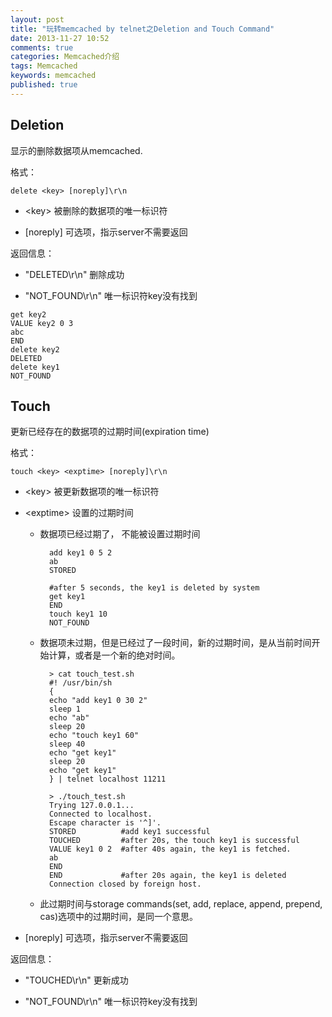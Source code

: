 ```yaml
---
layout: post
title: "玩转memcached by telnet之Deletion and Touch Command"
date: 2013-11-27 10:52
comments: true
categories: Memcached介绍
tags: Memcached
keywords: memcached
published: true
---
```


## Deletion

显示的删除数据项从memcached.

格式：

    delete <key> [noreply]\r\n

- <key\> 被删除的数据项的唯一标识符

- [noreply\] 可选项，指示server不需要返回

返回信息：

- "DELETED\r\n" 删除成功

- "NOT_FOUND\r\n" 唯一标识符key没有找到

<!-- more -->

    get key2
    VALUE key2 0 3
    abc
    END
    delete key2
    DELETED
    delete key1
    NOT_FOUND

## Touch

更新已经存在的数据项的过期时间\(expiration time\)

格式：

    touch <key> <exptime> [noreply]\r\n

- <key\> 被更新数据项的唯一标识符

- <exptime\> 设置的过期时间
    
    + 数据项已经过期了， 不能被设置过期时间
        
            add key1 0 5 2
            ab
            STORED
            
            #after 5 seconds, the key1 is deleted by system
            get key1
            END
            touch key1 10
            NOT_FOUND

    + 数据项未过期，但是已经过了一段时间，新的过期时间，是从当前时间开始计算，或者是一个新的绝对时间。

            > cat touch_test.sh
            #! /usr/bin/sh
            {
            echo "add key1 0 30 2"
            sleep 1
            echo "ab"
            sleep 20
            echo "touch key1 60"
            sleep 40
            echo "get key1"
            sleep 20
            echo "get key1"
            } | telnet localhost 11211
            
            > ./touch_test.sh
            Trying 127.0.0.1...
            Connected to localhost.
            Escape character is '^]'.
            STORED          #add key1 successful
            TOUCHED         #after 20s, the touch key1 is successful
            VALUE key1 0 2  #after 40s again, the key1 is fetched.
            ab
            END             
            END             #after 20s again, the key1 is deleted
            Connection closed by foreign host.
         
    + 此过期时间与storage commands(set, add, replace, append, prepend, cas)选项中的过期时间，是同一个意思。

- [noreply\] 可选项，指示server不需要返回

返回信息：

- "TOUCHED\r\n" 更新成功

- "NOT_FOUND\r\n" 唯一标识符key没有找到